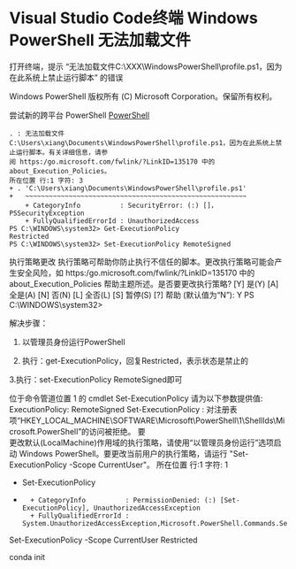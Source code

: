 # Visual Studio Code终端 Windows PowerShell 无法加载文件

打开终端，提示 “无法加载文件C:\XXX\WindowsPowerShell\profile.ps1，因为在此系统上禁止运行脚本” 的错误

Windows PowerShell
版权所有 (C) Microsoft Corporation。保留所有权利。

尝试新的跨平台 PowerShell [PowerShell](https://aka.ms/pscore6)

```{bash}
. : 无法加载文件 C:\Users\xiang\Documents\WindowsPowerShell\profile.ps1，因为在此系统上禁止运行脚本。有关详细信息，请参
阅 https:/go.microsoft.com/fwlink/?LinkID=135170 中的 about_Execution_Policies。
所在位置 行:1 字符: 3
+ . 'C:\Users\xiang\Documents\WindowsPowerShell\profile.ps1'
+   ~~~~~~~~~~~~~~~~~~~~~~~~~~~~~~~~~~~~~~~~~~~~~~~~~~~~~~~~
    + CategoryInfo          : SecurityError: (:) []，PSSecurityException
    + FullyQualifiedErrorId : UnauthorizedAccess
PS C:\WINDOWS\system32> Get-ExecutionPolicy
Restricted
PS C:\WINDOWS\system32> Set-ExecutionPolicy RemoteSigned
```

执行策略更改
执行策略可帮助你防止执行不信任的脚本。更改执行策略可能会产生安全风险，如 https:/go.microsoft.com/fwlink/?LinkID=135170
中的 about_Execution_Policies 帮助主题所述。是否要更改执行策略?
[Y] 是(Y)  [A] 全是(A)  [N] 否(N)  [L] 全否(L)  [S] 暂停(S)  [?] 帮助 (默认值为“N”): Y
PS C:\WINDOWS\system32>

解决步骤：

1. 以管理员身份运行PowerShell

2. 执行：get-ExecutionPolicy，回复Restricted，表示状态是禁止的

3.执行：set-ExecutionPolicy RemoteSigned即可

位于命令管道位置 1 的 cmdlet Set-ExecutionPolicy
请为以下参数提供值:
ExecutionPolicy: RemoteSigned
Set-ExecutionPolicy : 对注册表项“HKEY_LOCAL_MACHINE\SOFTWARE\Microsoft\PowerShell\1\ShellIds\Microsoft.PowerShell”的访问被拒绝。 要   
更改默认(LocalMachine)作用域的执行策略，请使用“以管理员身份运行”选项启动 Windows PowerShell。要更改当前用户的执行策略，请运行 "Set-ExecutionPolicy -Scope CurrentUser"。
所在位置 行:1 字符: 1
+ Set-ExecutionPolicy
+ ~~~~~~~~~~~~~~~~~~~
    + CategoryInfo          : PermissionDenied: (:) [Set-ExecutionPolicy], UnauthorizedAccessException
    + FullyQualifiedErrorId : System.UnauthorizedAccessException,Microsoft.PowerShell.Commands.SetExecutionPolicyCommand

Set-ExecutionPolicy -Scope CurrentUser
Restricted

conda init 